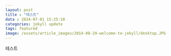 ```yaml
---
layout: post
title : "테스트"
data : 2024-07-01 15:25:10
categories: jekyll update
tags: featured
image: /assets/article_images/2014-08-29-welcome-to-jekyll/desktop.JPG
---
```

테스트


[jekyll]:      http://jekyllrb.com
[jekyll-gh]:   https://github.com/jekyll/jekyll
[jekyll-help]: https://github.com/jekyll/jekyll-help
